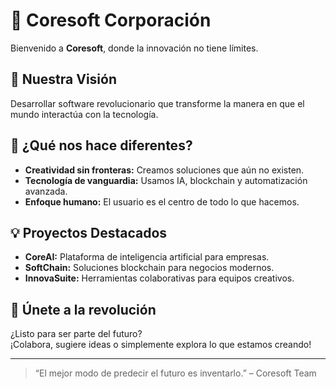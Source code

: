 # 🚀 Coresoft Corporación

Bienvenido a **Coresoft**, donde la innovación no tiene límites.

## 🌟 Nuestra Visión

Desarrollar software revolucionario que transforme la manera en que el mundo interactúa con la tecnología.

## 🧠 ¿Qué nos hace diferentes?

- **Creatividad sin fronteras:** Creamos soluciones que aún no existen.
- **Tecnología de vanguardia:** Usamos IA, blockchain y automatización avanzada.
- **Enfoque humano:** El usuario es el centro de todo lo que hacemos.

## 💡 Proyectos Destacados

- **CoreAI:** Plataforma de inteligencia artificial para empresas.
- **SoftChain:** Soluciones blockchain para negocios modernos.
- **InnovaSuite:** Herramientas colaborativas para equipos creativos.

## 🤝 Únete a la revolución

¿Listo para ser parte del futuro?  
¡Colabora, sugiere ideas o simplemente explora lo que estamos creando!

---

> “El mejor modo de predecir el futuro es inventarlo.” – Coresoft Team